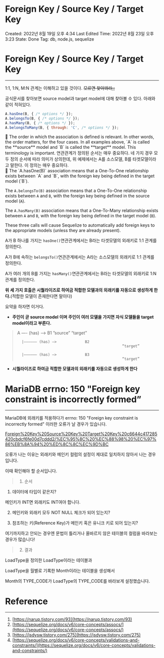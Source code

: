 # Foreign Key / Source Key / Target Key

Created: 2022년 8월 19일 오후 4:34
Last Edited Time: 2022년 8월 23일 오후 3:23
State: Done
Tag: db, node.js, sequelize

# Foreign Key / Source Key / Target Key

---

1:1, 1:N, M:N 관계는 이해하고 있을 것이다. ~~모르면 찾아봐라;;~~

공식문서를 찾아보면 source model과 target model에 대해 찾아볼 수 있다. 아래와 같이 적혀있다.

```jsx
A.hasOne(B, { /* options */ });
A.belongsTo(B, { /* options */ });
A.hasMany(B, { /* options */ });
A.belongsToMany(B, { through: 'C', /* options */ });
```

<aside>
📄 The order in which the association is defined is relevant. In other words, the order matters, for the four cases. In all examples above, `A` is called the **source** model and `B` is called the **target** model. This terminology is important.
연관관계가 정의된 순서는 매우 중요하다. 네 가지 경우 모두 정의 순서에 따라 의미가 상의한데, 위 예제에서는 A를 소스모델, B를 타겟모델이라고 말한다. 이 정의는 매우 중요하다.

</aside>

<aside>
📄 The `A.hasOne(B)` association means that a One-To-One relationship exists between `A` and `B`, with the foreign key being defined in the target model (`B`).

The `A.belongsTo(B)` association means that a One-To-One relationship exists between `A` and `B`, with the foreign key being defined in the source model (`A`).

The `A.hasMany(B)` association means that a One-To-Many relationship exists between `A` and `B`, with the foreign key being defined in the target model (`B`).

These three calls will cause Sequelize to automatically add foreign keys to the appropriate models (unless they are already present).

A가 B 하나를 가지는 `hasOne()`연관관계에서는 B라는 타겟모델의 외래키로 1:1 관계를 정의한다.

A가 B에 속하는 `belongsTo()`연관관계에서는 A라는 소스모델의 외래키로 1:1 관계를 정의한다.

A가 여러 개의 B를 가지는 `hasMany()`연관관계에서는 B라는 타겟모델의 외래키로 1:N관계를 정의한다.

**위 세 가지 호출은 시퀄라이즈로 하여금 적합한 모델과의 외래키를 자동으로 생성하게 한다.**(적합한 모델이 존재한다면 말이다)

</aside>

요약을 하자면 이거다.

- **주인이 곧 source model 이며 주인이 여러 모델을 가지면 자식 모델들을 target model이라고 부른다.**

> A                —- (has) —>            B1
”source”                                       “target”
> 
> 
>       |—————— (has) —>             B2
>                                                     “target”
> 
>       |—————— (has) —>             B3
>                                                     “target”
> 
- **시퀄라이즈로 하여금 적합한 모델과의 외래키를 자동으로 생성하게 한다**

# MariaDB errno: 150 "Foreign key constraint is incorrectly formed”

---

MariaDB에 외래키를 적용하다가 errno: 150 "Foreign key constraint is incorrectly formed" 이러한 오류가 날 경우가 있습니다.

[Foreign%20Key%20Source%20Key%20Target%20Key%20c6644c417285420cbdcf6fe00d7cddd2/%EC%95%8C%20%EC%88%98%20%EC%97%86%EB%8A%94%20%ED%8C%8C%EC%9D%BC](Foreign%20Key%20Source%20Key%20Target%20Key%20c6644c417285420cbdcf6fe00d7cddd2/%EC%95%8C%20%EC%88%98%20%EC%97%86%EB%8A%94%20%ED%8C%8C%EC%9D%BC)

오류가 나는 이유는 외래키와 메인키 컬럼의 설정이 제대로 일치하지 않아서 나는 경우입니다.

이때 확인해야 할 순서입니다.

> 1) 순서
> 

1. 데이터에 타입이 같은지?

메인키가 INT면 외래키도 INT여야 합니다.

2. 메인키와 외래키 모두 NOT NULL 체크가 되어 있는지?

3. 참조하는 키(Reference Key)가 메인키 혹은 유니크 키로 되어 있는지?

여기까지하고 안되는 경우엔 문법이 틀리거나 올바르지 않은 테이블의 컬럼을 바라보는 경우가 많습니다!

> 2) 결과
> 

LoadType을 정의한 LoadType이라는 테이블과

LoadType을 월별로 기록한 Month이라는 테이블을 생성해서

Month의 TYPE_CODE가 LoadType의 TYPE_CODE를 바라보게 설정했습니다.

# Reference

---

1. [https://narup.tistory.com/93](https://narup.tistory.com/93)
2. [https://sequelize.org/docs/v6/core-concepts/assocs/](https://sequelize.org/docs/v6/core-concepts/assocs/)
3. [https://jsdysw.tistory.com/275](https://jsdysw.tistory.com/275)
4. [https://sequelize.org/docs/v6/core-concepts/validations-and-constraints/](https://sequelize.org/docs/v6/core-concepts/validations-and-constraints/)